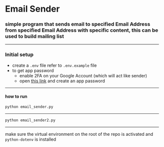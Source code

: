 # Email Sender
### simple program that sends email to specified Email Address from specified Email Address with specific content, this can be used to build mailing list
---
### Initial setup
- create a `.env` file refer to `.env.example` file
- to get app password 
    - enable 2FA on your Google Account (which will act like sender)
    - open [this link](https://myaccount.google.com/apppasswords) and create an app password 

---

#### how to run

```sh
python email_sender.py
```
---
```sh
python email_sender2.py
```

---
make sure the virtual environment on the root of the repo is activated and `python-dotenv` is installed